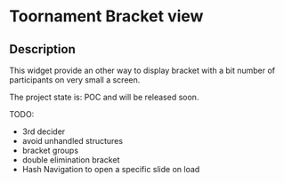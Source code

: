Toornament Bracket view
=======================

Description
-----------

This widget provide an other way to display bracket with a bit number of participants on very small a screen.

The project state is: POC and will be released soon.

TODO:
- 3rd decider
- avoid unhandled structures
- bracket groups
- double elimination bracket
- Hash Navigation to open a specific slide on load